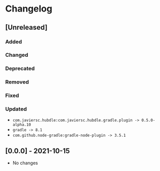 # Changelog

## [Unreleased]

### Added

### Changed

### Deprecated

### Removed

### Fixed

### Updated

- `com.javiersc.hubdle:com.javiersc.hubdle.gradle.plugin -> 0.5.0-alpha.10`
- `gradle -> 8.1`
- `com.github.node-gradle:gradle-node-plugin -> 3.5.1`

## [0.0.0] - 2021-10-15

- No changes
